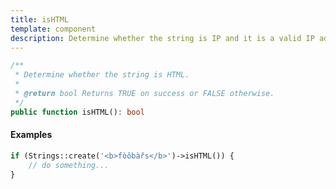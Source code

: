 ```yaml
---
title: isHTML
template: component
description: Determine whether the string is IP and it is a valid IP address.
---
```


```php
/**
 * Determine whether the string is HTML.
 *
 * @return bool Returns TRUE on success or FALSE otherwise.
 */
public function isHTML(): bool
```

#### Examples

```php
if (Strings::create('<b>fòôbàřs</b>')->isHTML()) {
    // do something...
}
```
